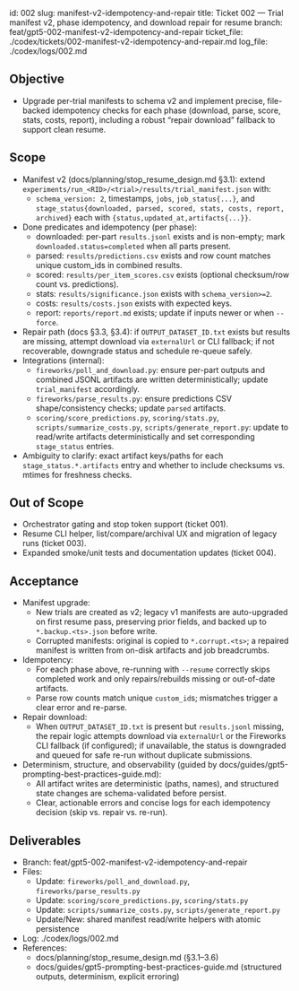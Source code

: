 id: 002
slug: manifest-v2-idempotency-and-repair
title: Ticket 002 — Trial manifest v2, phase idempotency, and download repair for resume
branch: feat/gpt5-002-manifest-v2-idempotency-and-repair
ticket_file: ./codex/tickets/002-manifest-v2-idempotency-and-repair.md
log_file: ./codex/logs/002.md

## Objective
- Upgrade per-trial manifests to schema v2 and implement precise, file-backed idempotency checks for each phase (download, parse, score, stats, costs, report), including a robust “repair download” fallback to support clean resume.

## Scope
- Manifest v2 (docs/planning/stop_resume_design.md §3.1): extend `experiments/run_<RID>/<trial>/results/trial_manifest.json` with:
  - `schema_version: 2`, timestamps, `jobs`, `job_status{...}`, and `stage_status{downloaded, parsed, scored, stats, costs, report, archived}` each with `{status,updated_at,artifacts{...}}`.
- Done predicates and idempotency (per phase):
  - downloaded: per-part `results.jsonl` exists and is non-empty; mark `downloaded.status=completed` when all parts present.
  - parsed: `results/predictions.csv` exists and row count matches unique custom_ids in combined results.
  - scored: `results/per_item_scores.csv` exists (optional checksum/row count vs. predictions).
  - stats: `results/significance.json` exists with `schema_version>=2`.
  - costs: `results/costs.json` exists with expected keys.
  - report: `reports/report.md` exists; update if inputs newer or when `--force`.
- Repair path (docs §3.3, §3.4): if `OUTPUT_DATASET_ID.txt` exists but results are missing, attempt download via `externalUrl` or CLI fallback; if not recoverable, downgrade status and schedule re-queue safely.
- Integrations (internal):
  - `fireworks/poll_and_download.py`: ensure per-part outputs and combined JSONL artifacts are written deterministically; update `trial_manifest` accordingly.
  - `fireworks/parse_results.py`: ensure predictions CSV shape/consistency checks; update `parsed` artifacts.
  - `scoring/score_predictions.py`, `scoring/stats.py`, `scripts/summarize_costs.py`, `scripts/generate_report.py`: update to read/write artifacts deterministically and set corresponding `stage_status` entries.
- Ambiguity to clarify: exact artifact keys/paths for each `stage_status.*.artifacts` entry and whether to include checksums vs. mtimes for freshness checks.

## Out of Scope
- Orchestrator gating and stop token support (ticket 001).
- Resume CLI helper, list/compare/archival UX and migration of legacy runs (ticket 003).
- Expanded smoke/unit tests and documentation updates (ticket 004).

## Acceptance
- Manifest upgrade:
  - New trials are created as v2; legacy v1 manifests are auto-upgraded on first resume pass, preserving prior fields, and backed up to `*.backup.<ts>.json` before write.
  - Corrupted manifests: original is copied to `*.corrupt.<ts>`; a repaired manifest is written from on-disk artifacts and job breadcrumbs.
- Idempotency:
  - For each phase above, re-running with `--resume` correctly skips completed work and only repairs/rebuilds missing or out-of-date artifacts.
  - Parse row counts match unique `custom_id`s; mismatches trigger a clear error and re-parse.
- Repair download:
  - When `OUTPUT_DATASET_ID.txt` is present but `results.jsonl` missing, the repair logic attempts download via `externalUrl` or the Fireworks CLI fallback (if configured); if unavailable, the status is downgraded and queued for safe re-run without duplicate submissions.
- Determinism, structure, and observability (guided by docs/guides/gpt5-prompting-best-practices-guide.md):
  - All artifact writes are deterministic (paths, names), and structured state changes are schema-validated before persist.
  - Clear, actionable errors and concise logs for each idempotency decision (skip vs. repair vs. re-run).

## Deliverables
- Branch: feat/gpt5-002-manifest-v2-idempotency-and-repair
- Files:
  - Update: `fireworks/poll_and_download.py`, `fireworks/parse_results.py`
  - Update: `scoring/score_predictions.py`, `scoring/stats.py`
  - Update: `scripts/summarize_costs.py`, `scripts/generate_report.py`
  - Update/New: shared manifest read/write helpers with atomic persistence
- Log: ./codex/logs/002.md
- References:
  - docs/planning/stop_resume_design.md (§3.1–3.6)
  - docs/guides/gpt5-prompting-best-practices-guide.md (structured outputs, determinism, explicit erroring)

